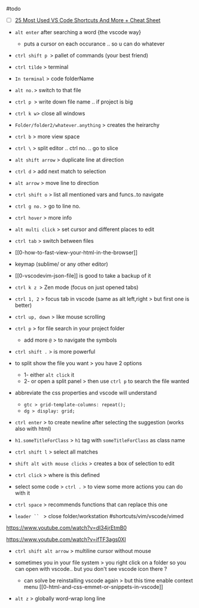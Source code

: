 #todo
- [ ] [25 Most Used VS Code Shortcuts And More + Cheat Sheet](https://www.crio.do/blog/vs-code-shortcuts/)
- `alt enter` after searching a word {the vscode way}
	- puts a cursor on each occurance .. so u can do whatever
- `ctrl shift p `> pallet of commands (your best friend)

- `ctrl tilde` > terminal 
- `In terminal` > code folderName
- `alt no.`> switch to that file
- `ctrl p `> write down file name .. if project is big
- `ctrl k w`> close all windows 
- `Folder/folder2/whatever.anything` > creates the heirarchy 
- `ctrl b` > more view space
- `ctrl \` > split editor .. ctrl no. .. go to slice
- `alt shift arrow` > duplicate line at direction
- `ctrl d` > add next match to selection
- `alt arrow` > move line to direction 
- `ctrl shift o` > list all mentioned vars and funcs..to navigate
- `ctrl g no.` > go to line no.
- `ctrl hover` > more info
- `alt multi click` > set cursor and different places to edit
- `ctrl tab` > switch between files

- [[0-how-to-fast-view-your-html-in-the-browser]]
- keymap (sublime/ or any other editor)
- [[0-vscodevim-json-file]] is good to take a backup of it


- `ctrl k z `> Zen mode (focus on just opened tabs)
- `ctrl 1, 2` > focus tab in vscode (same as alt left,right > but first one is better)
- `ctrl up, down` > like mouse scrolling
- `ctrl p` > for file search in your project folder
	- add more `@` > to navigate the symbols
- `ctrl shift .` > is more powerful
- to split show the file you want > you have 2 options
	- 1- either `alt click` it
	- 2- or open a split panel > then use `ctrl p` to search the file wanted
- abbreviate the css properties and vscode will understand
	- `gtc > grid-template-columns: repeat();`
	- `dg > display: grid;`
- `ctrl enter` > to create newline after selecting the suggestion (works also with html)
- `h1.someTitleForClass` > `h1` tag with `someTitleForClass` as class name
- `ctrl shift l` > select all matches
- `shift alt with mouse clicks` > creates a box of selection to edit
- `ctrl click` > where is this defined
- select some code > `ctrl .` > to view some more actions you can do with it
- `ctrl space` > recommends functions that can replace this one

- `leader `` ` > close folder/workstation #shortcuts/vim/vscode/vimed 

https://www.youtube.com/watch?v=dI34jrEtmB0

https://www.youtube.com/watch?v=ifTF3ags0XI

- `ctrl shift alt arrow` > multiline cursor without mouse
- sometimes you in your file system > you right click on a folder so you can open with vscode.. but you don't see vscode icon there ?
	- can solve be reinstalling vscode again > but this time enable context menu
[[0-html-and-css-emmet-or-snippets-in-vscode]]

- `alt z` > globally word-wrap long line